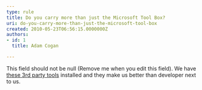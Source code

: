```yaml
---
type: rule
title: Do you carry more than just the Microsoft Tool Box?
uri: do-you-carry-more-than-just-the-microsoft-tool-box
created: 2010-05-23T06:56:15.0000000Z
authors:
- id: 1
  title: Adam Cogan

---
```


 This field should not be null (Remove me when you edit this field).   We have [these 3rd party tools](http&#58;//www.ssw.com.au/ssw/Standards/DeveloperGeneral/Favourite3rdPartyTools.aspx) installed and they make us better than developer next to us. 


